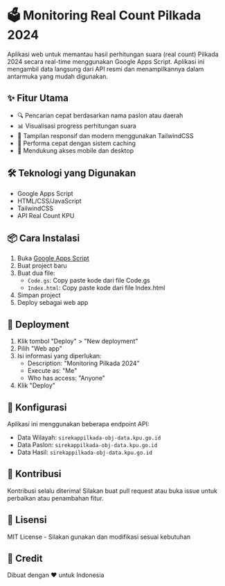 # 🗳️ Monitoring Real Count Pilkada 2024

Aplikasi web untuk memantau hasil perhitungan suara (real count) Pilkada 2024 secara real-time menggunakan Google Apps Script. Aplikasi ini mengambil data langsung dari API resmi dan menampilkannya dalam antarmuka yang mudah digunakan.

## ✨ Fitur Utama
- 🔍 Pencarian cepat berdasarkan nama paslon atau daerah
- 📊 Visualisasi progress perhitungan suara
- 🎨 Tampilan responsif dan modern menggunakan TailwindCSS
- 🚀 Performa cepat dengan sistem caching
- 📱 Mendukung akses mobile dan desktop

## 🛠️ Teknologi yang Digunakan
- Google Apps Script
- HTML/CSS/JavaScript
- TailwindCSS
- API Real Count KPU

## 📦 Cara Instalasi
1. Buka [Google Apps Script](https://script.google.com)
2. Buat project baru
3. Buat dua file:
   - `Code.gs`: Copy paste kode dari file Code.gs
   - `Index.html`: Copy paste kode dari file Index.html
4. Simpan project
5. Deploy sebagai web app

## 🚀 Deployment
1. Klik tombol "Deploy" > "New deployment"
2. Pilih "Web app"
3. Isi informasi yang diperlukan:
   - Description: "Monitoring Pilkada 2024"
   - Execute as: "Me"
   - Who has access: "Anyone"
4. Klik "Deploy"

## 📝 Konfigurasi
Aplikasi ini menggunakan beberapa endpoint API:
- Data Wilayah: `sirekappilkada-obj-data.kpu.go.id`
- Data Paslon: `sirekappilkada-obj-data.kpu.go.id`
- Data Hasil: `sirekappilkada-obj-data.kpu.go.id`

## 👥 Kontribusi
Kontribusi selalu diterima! Silakan buat pull request atau buka issue untuk perbaikan atau penambahan fitur.

## 📄 Lisensi
MIT License - Silakan gunakan dan modifikasi sesuai kebutuhan

## 🤝 Credit
Dibuat dengan ❤️ untuk Indonesia
